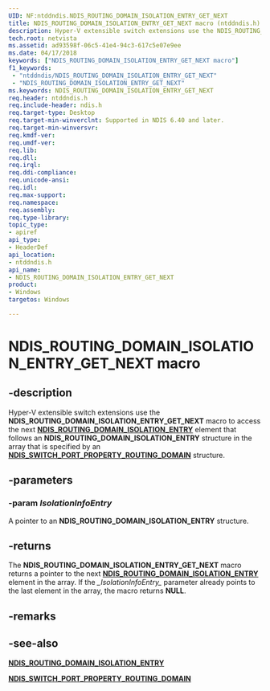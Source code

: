 ```yaml
---
UID: NF:ntddndis.NDIS_ROUTING_DOMAIN_ISOLATION_ENTRY_GET_NEXT
title: NDIS_ROUTING_DOMAIN_ISOLATION_ENTRY_GET_NEXT macro (ntddndis.h)
description: Hyper-V extensible switch extensions use the NDIS_ROUTING_DOMAIN_ISOLATION_ENTRY_GET_NEXT macro to access the next NDIS_ROUTING_DOMAIN_ISOLATION_ENTRY element that follows an NDIS_ROUTING_DOMAIN_ISOLATION_ENTRY structure in the array that is specified by an NDIS_SWITCH_PORT_PROPERTY_ROUTING_DOMAIN structure.
tech.root: netvista
ms.assetid: ad93598f-06c5-41e4-94c3-617c5e07e9ee
ms.date: 04/17/2018
keywords: ["NDIS_ROUTING_DOMAIN_ISOLATION_ENTRY_GET_NEXT macro"]
f1_keywords:
 - "ntddndis/NDIS_ROUTING_DOMAIN_ISOLATION_ENTRY_GET_NEXT"
 - "NDIS_ROUTING_DOMAIN_ISOLATION_ENTRY_GET_NEXT"
ms.keywords: NDIS_ROUTING_DOMAIN_ISOLATION_ENTRY_GET_NEXT
req.header: ntddndis.h
req.include-header: ndis.h
req.target-type: Desktop
req.target-min-winverclnt: Supported in NDIS 6.40 and later.
req.target-min-winversvr:
req.kmdf-ver:
req.umdf-ver:
req.lib:
req.dll:
req.irql: 
req.ddi-compliance:
req.unicode-ansi:
req.idl:
req.max-support:
req.namespace:
req.assembly:
req.type-library: 
topic_type: 
- apiref
api_type: 
- HeaderDef
api_location: 
- ntddndis.h
api_name: 
- NDIS_ROUTING_DOMAIN_ISOLATION_ENTRY_GET_NEXT
product:
- Windows
targetos: Windows

---
```


# NDIS_ROUTING_DOMAIN_ISOLATION_ENTRY_GET_NEXT macro


## -description

Hyper-V extensible switch extensions use the **NDIS_ROUTING_DOMAIN_ISOLATION_ENTRY_GET_NEXT** macro to access the next [**NDIS_ROUTING_DOMAIN_ISOLATION_ENTRY**](ns-ntddndis-_ndis_routing_domain_isolation_entry.md) element that follows an **NDIS_ROUTING_DOMAIN_ISOLATION_ENTRY** structure in the array that is specified by an [**NDIS_SWITCH_PORT_PROPERTY_ROUTING_DOMAIN**](ns-ntddndis-_ndis_switch_port_property_routing_domain.md) structure.

## -parameters

### -param _IsolationInfoEntry_

A pointer to an **NDIS_ROUTING_DOMAIN_ISOLATION_ENTRY** structure.

## -returns

The **NDIS_ROUTING_DOMAIN_ISOLATION_ENTRY_GET_NEXT** macro returns a pointer to the next [**NDIS_ROUTING_DOMAIN_ISOLATION_ENTRY**](ns-ntddndis-_ndis_routing_domain_isolation_entry.md) element in the array. If the *\_IsolationInfoEntry\_* parameter already points to the last element in the array, the macro returns **NULL**.

## -remarks

## -see-also

[**NDIS_ROUTING_DOMAIN_ISOLATION_ENTRY**](ns-ntddndis-_ndis_routing_domain_isolation_entry.md)

[**NDIS_SWITCH_PORT_PROPERTY_ROUTING_DOMAIN**](ns-ntddndis-_ndis_switch_port_property_routing_domain.md)
